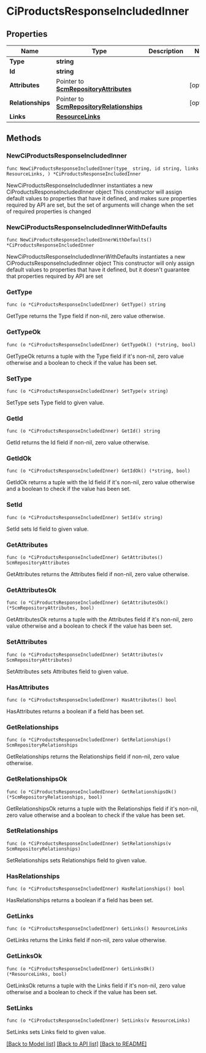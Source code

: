 # CiProductsResponseIncludedInner

## Properties

Name | Type | Description | Notes
------------ | ------------- | ------------- | -------------
**Type** | **string** |  | 
**Id** | **string** |  | 
**Attributes** | Pointer to [**ScmRepositoryAttributes**](ScmRepositoryAttributes.md) |  | [optional] 
**Relationships** | Pointer to [**ScmRepositoryRelationships**](ScmRepositoryRelationships.md) |  | [optional] 
**Links** | [**ResourceLinks**](ResourceLinks.md) |  | 

## Methods

### NewCiProductsResponseIncludedInner

`func NewCiProductsResponseIncludedInner(type_ string, id string, links ResourceLinks, ) *CiProductsResponseIncludedInner`

NewCiProductsResponseIncludedInner instantiates a new CiProductsResponseIncludedInner object
This constructor will assign default values to properties that have it defined,
and makes sure properties required by API are set, but the set of arguments
will change when the set of required properties is changed

### NewCiProductsResponseIncludedInnerWithDefaults

`func NewCiProductsResponseIncludedInnerWithDefaults() *CiProductsResponseIncludedInner`

NewCiProductsResponseIncludedInnerWithDefaults instantiates a new CiProductsResponseIncludedInner object
This constructor will only assign default values to properties that have it defined,
but it doesn't guarantee that properties required by API are set

### GetType

`func (o *CiProductsResponseIncludedInner) GetType() string`

GetType returns the Type field if non-nil, zero value otherwise.

### GetTypeOk

`func (o *CiProductsResponseIncludedInner) GetTypeOk() (*string, bool)`

GetTypeOk returns a tuple with the Type field if it's non-nil, zero value otherwise
and a boolean to check if the value has been set.

### SetType

`func (o *CiProductsResponseIncludedInner) SetType(v string)`

SetType sets Type field to given value.


### GetId

`func (o *CiProductsResponseIncludedInner) GetId() string`

GetId returns the Id field if non-nil, zero value otherwise.

### GetIdOk

`func (o *CiProductsResponseIncludedInner) GetIdOk() (*string, bool)`

GetIdOk returns a tuple with the Id field if it's non-nil, zero value otherwise
and a boolean to check if the value has been set.

### SetId

`func (o *CiProductsResponseIncludedInner) SetId(v string)`

SetId sets Id field to given value.


### GetAttributes

`func (o *CiProductsResponseIncludedInner) GetAttributes() ScmRepositoryAttributes`

GetAttributes returns the Attributes field if non-nil, zero value otherwise.

### GetAttributesOk

`func (o *CiProductsResponseIncludedInner) GetAttributesOk() (*ScmRepositoryAttributes, bool)`

GetAttributesOk returns a tuple with the Attributes field if it's non-nil, zero value otherwise
and a boolean to check if the value has been set.

### SetAttributes

`func (o *CiProductsResponseIncludedInner) SetAttributes(v ScmRepositoryAttributes)`

SetAttributes sets Attributes field to given value.

### HasAttributes

`func (o *CiProductsResponseIncludedInner) HasAttributes() bool`

HasAttributes returns a boolean if a field has been set.

### GetRelationships

`func (o *CiProductsResponseIncludedInner) GetRelationships() ScmRepositoryRelationships`

GetRelationships returns the Relationships field if non-nil, zero value otherwise.

### GetRelationshipsOk

`func (o *CiProductsResponseIncludedInner) GetRelationshipsOk() (*ScmRepositoryRelationships, bool)`

GetRelationshipsOk returns a tuple with the Relationships field if it's non-nil, zero value otherwise
and a boolean to check if the value has been set.

### SetRelationships

`func (o *CiProductsResponseIncludedInner) SetRelationships(v ScmRepositoryRelationships)`

SetRelationships sets Relationships field to given value.

### HasRelationships

`func (o *CiProductsResponseIncludedInner) HasRelationships() bool`

HasRelationships returns a boolean if a field has been set.

### GetLinks

`func (o *CiProductsResponseIncludedInner) GetLinks() ResourceLinks`

GetLinks returns the Links field if non-nil, zero value otherwise.

### GetLinksOk

`func (o *CiProductsResponseIncludedInner) GetLinksOk() (*ResourceLinks, bool)`

GetLinksOk returns a tuple with the Links field if it's non-nil, zero value otherwise
and a boolean to check if the value has been set.

### SetLinks

`func (o *CiProductsResponseIncludedInner) SetLinks(v ResourceLinks)`

SetLinks sets Links field to given value.



[[Back to Model list]](../README.md#documentation-for-models) [[Back to API list]](../README.md#documentation-for-api-endpoints) [[Back to README]](../README.md)


